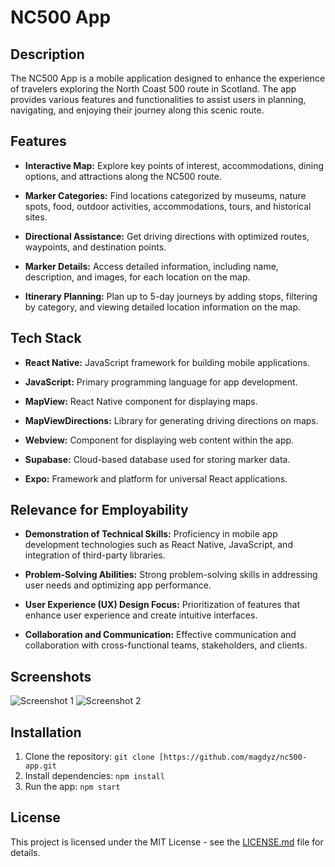 # NC500 App

## Description
The NC500 App is a mobile application designed to enhance the experience of travelers exploring the North Coast 500 route in Scotland. The app provides various features and functionalities to assist users in planning, navigating, and enjoying their journey along this scenic route.

## Features

- **Interactive Map:** Explore key points of interest, accommodations, dining options, and attractions along the NC500 route.
  
- **Marker Categories:** Find locations categorized by museums, nature spots, food, outdoor activities, accommodations, tours, and historical sites.
  
- **Directional Assistance:** Get driving directions with optimized routes, waypoints, and destination points.
  
- **Marker Details:** Access detailed information, including name, description, and images, for each location on the map.
  
- **Itinerary Planning:** Plan up to 5-day journeys by adding stops, filtering by category, and viewing detailed location information on the map.
  
## Tech Stack

- **React Native:** JavaScript framework for building mobile applications.
  
- **JavaScript:** Primary programming language for app development.
  
- **MapView:** React Native component for displaying maps.
  
- **MapViewDirections:** Library for generating driving directions on maps.
  
- **Webview:** Component for displaying web content within the app.
  
- **Supabase:** Cloud-based database used for storing marker data.
  
- **Expo:** Framework and platform for universal React applications.

## Relevance for Employability

- **Demonstration of Technical Skills:** Proficiency in mobile app development technologies such as React Native, JavaScript, and integration of third-party libraries.
  
- **Problem-Solving Abilities:** Strong problem-solving skills in addressing user needs and optimizing app performance.
  
- **User Experience (UX) Design Focus:** Prioritization of features that enhance user experience and create intuitive interfaces.
  
- **Collaboration and Communication:** Effective communication and collaboration with cross-functional teams, stakeholders, and clients.

## Screenshots

![Screenshot 1](/Screenshots/screenshot1.gif)
![Screenshot 2](/screenshots/screenshot2.gif)

## Installation

1. Clone the repository: `git clone [https://github.com/magdyz/nc500-app.git`
2. Install dependencies: `npm install`
3. Run the app: `npm start`

## License

This project is licensed under the MIT License - see the [LICENSE.md](LICENSE.md) file for details.
